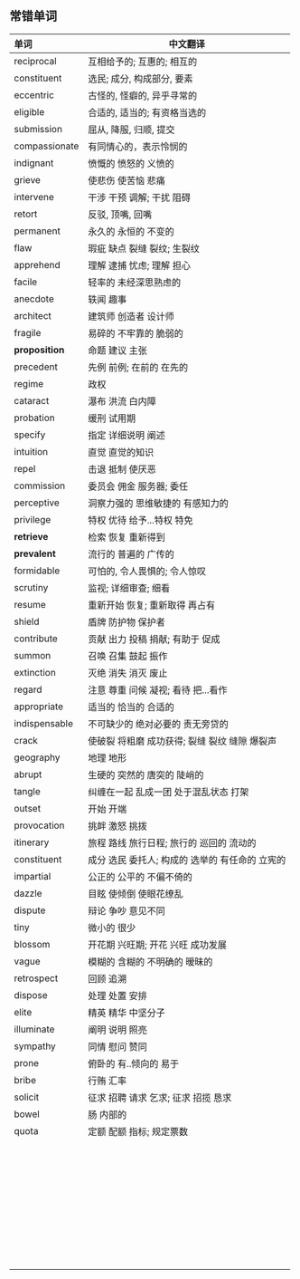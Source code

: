 ## 常错单词

|单词|中文翻译|
| :--- | ---- |
| reciprocal | 互相给予的; 互惠的; 相互的 |
| constituent | 选民; 成分, 构成部分, 要素 |
| eccentric | 古怪的, 怪癖的, 异乎寻常的 |
| eligible | 合适的, 适当的; 有资格当选的 |
| submission | 屈从, 降服, 归顺, 提交 |
| compassionate | 有同情心的，表示怜悯的 |
| indignant | 愤慨的 愤怒的 义愤的 |
| grieve | 使悲伤 使苦恼 悲痛 |
| intervene | 干涉 干预 调解;  干扰 阻碍 |
| retort | 反驳, 顶嘴, 回嘴 |
| permanent | 永久的 永恒的 不变的 |
| flaw | 瑕疵 缺点 裂缝 裂纹; 生裂纹 |
| apprehend | 理解 逮捕 忧虑; 理解 担心 |
| facile | 轻率的 未经深思熟虑的 |
| anecdote | 轶闻 趣事 |
| architect | 建筑师 创造者 设计师 |
| fragile | 易碎的 不牢靠的 脆弱的 |
| **proposition** | 命题 建议 主张 |
| precedent | 先例 前例; 在前的 在先的 |
| regime | 政权 |
| cataract | 瀑布 洪流 白内障 |
| probation | 缓刑 试用期 |
| specify | 指定 详细说明 阐述 |
| intuition | 直觉 直觉的知识 |
| repel | 击退 抵制 使厌恶 |
| commission | 委员会 佣金 服务器; 委任 |
| perceptive | 洞察力强的 思维敏捷的 有感知力的 |
| privilege | 特权 优待 给予...特权 特免 |
| **retrieve** | 检索 恢复 重新得到 |
| **prevalent** | 流行的 普遍的 广传的 |
| formidable | 可怕的, 令人畏惧的; 令人惊叹 |
| scrutiny | 监视; 详细审查; 细看 |
| resume | 重新开始 恢复; 重新取得 再占有 |
| shield | 盾牌 防护物 保护者 |
| contribute | 贡献 出力 投稿 捐献; 有助于 促成 |
| summon | 召唤 召集 鼓起 振作 |
| extinction | 灭绝 消失 消灭 废止 |
| regard | 注意 尊重 问候 凝视; 看待 把...看作 |
| appropriate | 适当的 恰当的 合适的 |
| indispensable | 不可缺少的 绝对必要的 责无旁贷的 |
| crack | 使破裂 将粗磨 成功获得; 裂缝 裂纹 缝隙 爆裂声 |
| geography | 地理 地形 |
| abrupt | 生硬的 突然的 唐突的 陡峭的 |
| tangle | 纠缠在一起 乱成一团 处于混乱状态 打架 |
| outset | 开始 开端 |
| provocation | 挑衅 激怒 挑拨 |
| itinerary | 旅程 路线 旅行日程; 旅行的 巡回的 流动的 |
| constituent | 成分 选民 委托人; 构成的 选举的 有任命的 立宪的 |
| impartial | 公正的 公平的 不偏不倚的 |
| dazzle | 目眩 使倾倒 使眼花缭乱 |
| dispute | 辩论 争吵 意见不同 |
| tiny | 微小的 很少 |
| blossom | 开花期 兴旺期; 开花 兴旺 成功发展 |
| vague | 模糊的 含糊的 不明确的 暧昧的 |
| retrospect | 回顾 追溯 |
| dispose | 处理 处置 安排 |
| elite | 精英 精华 中坚分子 |
| illuminate | 阐明 说明 照亮 |
| sympathy | 同情 慰问 赞同 |
| prone | 俯卧的 有..倾向的 易于 |
| bribe | 行贿 汇率 |
| solicit | 征求 招聘 请求 乞求; 征求 招揽 恳求 |
| bowel | 肠 内部的 |
| quota | 定额 配额 指标; 规定票数 |
|       |       |
|       |       |
|       |       |
|       |       |
|       |       |
|       |       |
|       |       |
|       |       |
|       |       |
|       |       |
|       |       |
|       |       |
|       |       |
|       |       |
|       |       |
|       |       |
|       |       |
|       |       |
|       |       |
|       |       |
|       |       |
|       |       |
|       |       |
|       |       |
|       |       |
|       |       |
|       |       |
|       |       |
|       |       |
|       |       |
|       |       |
|       |       |
|       |       |
|       |       |
|       |       |
|       |       |
|       |       |
|       |       |